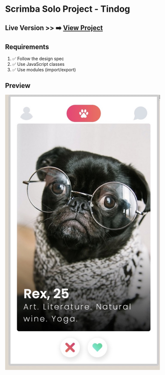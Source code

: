 # Scrimba Solo Project - Tindog

## Live Version >> ➡️ [View Project](https://rapidisimo.github.io/Tindog/)

## Requirements
1. ✅ Follow the design spec
2. ✅ Use JavaScript classes
3. ✅ Use modules (import/export)

## Preview
![App-Preview](images/app-preview.jpeg)